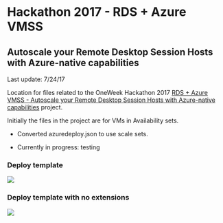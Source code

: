 # Hackathon 2017 - RDS + Azure VMSS 
## Autoscale your Remote Desktop Session Hosts with Azure-native capabilities 

Last update: 7/24/17

Location for files related to the OneWeek Hackathon 2017 [RDS + Azure VMSS - Autoscale your Remote Desktop Session Hosts with Azure-native capabilities](https://garagehackbox.azurewebsites.net/hackathons/1074/projects/67089) project.

Initially the files in the project are for VMs in Availability sets.

- Converted azuredeploy.json to use scale sets.

- Currently in progress: testing

### Deploy template

<a href="https://portal.azure.com/#create/Microsoft.Template/uri/https%3A%2F%2Fraw.githubusercontent.com%2FAzure%2Fvm-scale-sets%2Fmaster%2Fhack2017%2Fazuredeploy.json" target="_blank">
    <img src="http://azuredeploy.net/deploybutton.png"/>
</a>

### Deploy template with no extensions

<a href="https://portal.azure.com/#create/Microsoft.Template/uri/https%3A%2F%2Fraw.githubusercontent.com%2FAzure%2Fvm-scale-sets%2Fmaster%2Fhack2017%2Ftestnoextension.json" target="_blank">
    <img src="http://azuredeploy.net/deploybutton.png"/>
</a>



